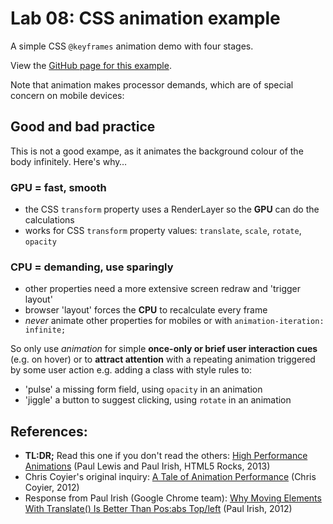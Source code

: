 # Lab 08: CSS animation example

A simple CSS `@keyframes` animation demo with four stages.

View the [GitHub page for this example](https://ctec3905.github.io/07-lab-css-animation-example/).

Note that animation makes processor demands, which are of special concern on mobile devices:

## Good and bad practice

This is not a good exampe, as it animates the background colour of the body infinitely. Here's why…

### GPU = fast, smooth

- the CSS `transform` property uses a RenderLayer so the **GPU** can do the calculations
- works for CSS `transform` property values: `translate`, `scale`, `rotate`, `opacity`

### CPU = demanding, use sparingly

- other properties need a more extensive screen redraw and 'trigger layout'
- browser 'layout' forces the **CPU** to recalculate every frame
- *never* animate other properties for mobiles or with `animation-iteration: infinite;`

So only use *animation* for simple **once-only or brief user interaction cues** (e.g. on hover) or to **attract attention** with a repeating animation triggered by some user action e.g. adding a class with style rules to:

- 'pulse' a missing form field, using `opacity` in an animation
- 'jiggle' a button to suggest clicking, using `rotate` in an animation

## References:

- **TL:DR;** Read this one if you don't read the others: [High Performance Animations](https://www.html5rocks.com/en/tutorials/speed/high-performance-animations/) (Paul Lewis and Paul Irish, HTML5 Rocks, 2013)
- Chris Coyier's original inquiry: [A Tale of Animation Performance](https://css-tricks.com/tale-of-animation-performance/) (Chris Coyier, 2012)
- Response from Paul Irish (Google Chrome team): [Why Moving Elements With Translate() Is Better Than Pos:abs Top/left](https://www.paulirish.com/2012/why-moving-elements-with-translate-is-better-than-posabs-topleft/) (Paul Irish, 2012)
